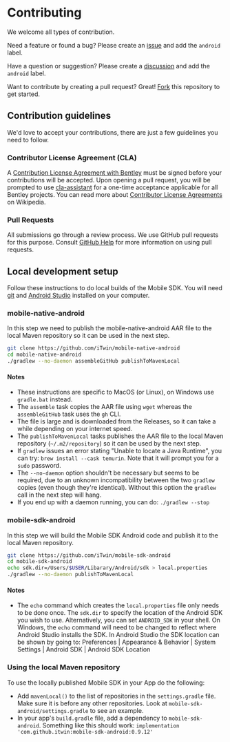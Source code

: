 # Contributing

We welcome all types of contribution.

Need a feature or found a bug? Please create an [issue](https://github.com/iTwin/itwinjs-core/issues) and add the `android` label.

Have a question or suggestion? Please create a [discussion](https://github.com/iTwin/itwinjs-core/discussions) and add the `android` label.

Want to contribute by creating a pull request? Great! [Fork](https://docs.github.com/en/get-started/quickstart/fork-a-repo#forking-a-repository)  this repository to get started.

## Contribution guidelines

We'd love to accept your contributions, there are just a few guidelines you need to follow.

### Contributor License Agreement (CLA)

A [Contribution License Agreement with Bentley](https://gist.github.com/imodeljs-admin/9a071844d3a8d420092b5cf360e978ca) must be signed before your contributions will be accepted. Upon opening a pull request, you will be prompted to use [cla-assistant](https://cla-assistant.io/) for a one-time acceptance applicable for all Bentley projects.
You can read more about [Contributor License Agreements](https://en.wikipedia.org/wiki/Contributor_License_Agreement) on Wikipedia.

### Pull Requests

All submissions go through a review process. We use GitHub pull requests for this purpose.
Consult [GitHub Help](https://help.github.com/articles/about-pull-requests/) for more information on using pull requests.

## Local development setup

Follow these instructions to do local builds of the Mobile SDK. You will need [git](https://git-scm.com/) and [Android Studio](https://developer.android.com/studio) installed on your computer.

### mobile-native-android

In this step we need to publish the mobile-native-android AAR file to the local Maven repository so it can be used in the next step.

```sh
git clone https://github.com/iTwin/mobile-native-android
cd mobile-native-android
./gradlew --no-daemon assembleGitHub publishToMavenLocal
```
#### Notes
- These instructions are specific to MacOS (or Linux), on Windows use `gradle.bat` instead.
- The `assemble` task copies the AAR file using `wget` whereas the `assembleGitHub` task uses the `gh` CLI.
- The file is large and is downloaded from the Releases, so it can take a while depending on your internet speed.
- The `publishToMavenLocal` tasks publishes the AAR file to the local Maven repository (`~/.m2/repository`) so it can be used by the next step.
- If `gradlew` issues an error stating "Unable to locate a Java Runtime", you can try: `brew install --cask temurin`. Note that it will prompt you for a `sudo` password.
- The `--no-daemon` option shouldn't be necessary but seems to be required, due to an unknown incompatibility between the two `gradlew` copies (even though they're identical). Without this option the `gradlew` call in the next step will hang.
- If you end up with a daemon running, you can do: `./gradlew --stop`

### mobile-sdk-android

In this step we will build the Mobile SDK Android code and publish it to the local Maven repository.

```sh
git clone https://github.com/iTwin/mobile-sdk-android
cd mobile-sdk-android
echo sdk.dir=/Users/$USER/Libarary/Android/sdk > local.properties
./gradlew --no-daemon publishToMavenLocal
```

#### Notes 
- The `echo` command which creates the `local.properties` file only needs to be done once. The `sdk.dir` to specify the location of the Android SDK you wish to use. Alternatively, you can set `ANDROID_SDK` in your shell. On Windows, the `echo` command will need to be changed to reflect where Android Studio installs the SDK. In Android Studio the SDK location can be shown by going to: Preferences | Appearance & Behavior | System Settings | Android SDK | Android SDK Location

### Using the local Maven repository

To use the locally published Mobile SDK in your App do the following:
- Add `mavenLocal()` to the list of repositories in the `settings.gradle` file. Make sure it is before any other repositories. Look at `mobile-sdk-android/settings.gradle` to see an example.
- In your app's `build.gradle` file, add a dependency to `mobile-sdk-android`. Something like this should work:
`implementation 'com.github.itwin:mobile-sdk-android:0.9.12'`
